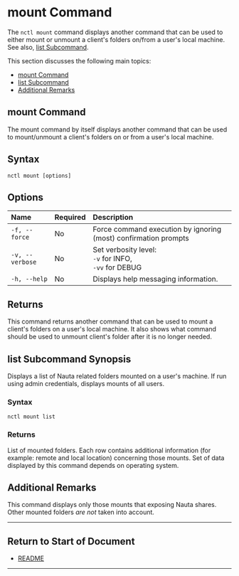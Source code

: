 # mount Command

The `nctl mount` command displays another command that can be used to either mount or unmount a client's folders on/from a user's local machine. See also, [list Subcommand](#list-subcommand).

This section discusses the following main topics: 

 - [mount Command](#mount-command)
 - [list Subcommand](#list-subcommand-synopsis)  
 - [Additional Remarks](#additional-remarks)

## mount Command 

The mount command by itself displays another command that can be used to mount/unmount a client's folders on or from a user's local machine. 

## Syntax

`nctl mount [options]`

## Options

| Name | Required | Description | 
|:--- |:--- |:--- |
|`-f, --force`| No | Force command execution by ignoring (most) confirmation prompts |
|`-v, --verbose`| No | Set verbosity level: <br>`-v` for INFO, <br>`-vv` for DEBUG |
|`-h, --help` | No | Displays help messaging information. |


## Returns 

This command returns another command that can be used to mount a client's folders on a user's local machine. It also shows what command should be used to unmount client's folder after it is no longer needed. 

## list Subcommand Synopsis

Displays a list of Nauta related folders mounted on a user's machine. If run using admin credentials, displays mounts of all users.

### Syntax

`nctl mount list`

### Returns

List of mounted folders. Each row contains additional information (for example: remote and local location) concerning those mounts. Set of data displayed by this command depends on operating system.

## Additional Remarks

This command displays only those mounts that exposing Nauta shares. Other mounted folders _are not_ taken into account.


----------------------

## Return to Start of Document

* [README](../README.md)
----------------------
